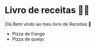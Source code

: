 # Livro de receitas :man_cook:

Olá Bem vindo ao meu livro de Receitas :wave:

- Pizza de frango
- Pizza de queijo
